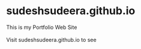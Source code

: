 # sudeshsudeera.github.io
This is my Portfolio Web Site <br><br>
Visit <a>sudeshsudeera.github.io</a> to see
